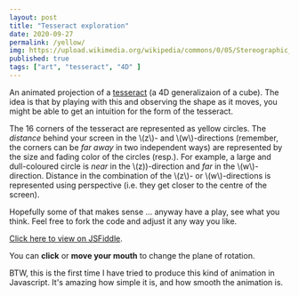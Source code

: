 ```yaml
---
layout: post
title: "Tesseract exploration"
date: 2020-09-27
permalink: /yellow/
img: https://upload.wikimedia.org/wikipedia/commons/0/05/Stereographic_polytope_8cell.png
published: true
tags: ["art", "tesseract", "4D" ]
---
```


An animated projection of a [tesseract](https://smcateer.github.io/) (a 4D generalizaion of a cube). The idea is that by playing with this and observing the shape as it moves, you might be able to get an intuition for the form of the tesseract.

The 16 corners of the tesseract are represented as yellow circles. The *distance* behind your screen in the \\(z\\)- and \\(w\\)-directions (remember, the corners can be *far away* in two independent ways) are represented by the size and fading color of the circles (resp.). For example, a large and dull-coloured circle is *near* in the \\(z\))-direction and *far* in the \\(w\\)-direction. Distance in the combination of the \\(z\\)- or \\(w\\)-directions is represented using perspective (i.e. they get closer to the centre of the screen).

Hopefully some of that makes sense ... anyway have a play, see what you think. Feel free to fork the code and adjust it any way you like. 

[Click here to view on JSFiddle](http://jsfiddle.net/smcateer/jypf12rL/show/).

You can **click** or **move your mouth** to change the plane of rotation.

BTW, this is the first time I have tried to produce this kind of animation in Javascript. It's amazing how simple it is, and how smooth the animation is.
